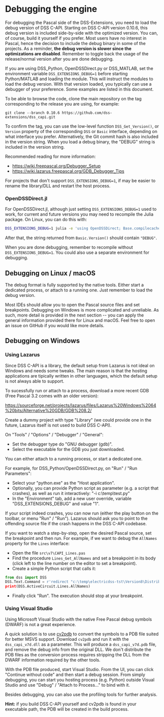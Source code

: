# Debugging the engine

For debugging the Pascal side of the DSS-Extensions, you need to load the debug version of DSS C-API. Starting on DSS C-API version 0.10.6, this debug version is included side-by-side with the optimized version. You can, of course, build it yourself if you prefer. Most users have no interest in Pascal, hence the decision to include the debug binary in some of the projects. As a reminder, **the debug version is slower since the optimizations are disabled**. Remember to toggle back the usage of the release/normal version after you are done debugging.

If you are using DSS_Python, OpenDSSDirect.py or DSS_MATLAB, set the environment variable `DSS_EXTENSIONS_DEBUG=1` before starting Python/MATLAB and loading the module. This will instruct the modules to load the debug version. With that version loaded, you typically can use a debugger of your preference. Some examples are listed in this document.

To be able to browse the code, clone the main repository on the tag corresponding to the release you are using, for example:

```
git clone --branch 0.10.6 https://github.com/dss-extensions/dss_capi.git
```

To confirm the tag, you can use the low-level function `DSS_Get_Version()`, or `Version` property of the corresponding `DSS` or `Basic` interface, depending on what interface you prefer. Alternatively, the Git commit hash is also included in the version string. When you load a debug binary, the "DEBUG" string is included in the version string.

Recommended reading for more information: 
- https://wiki.freepascal.org/Debugger_Setup
- https://wiki.lazarus.freepascal.org/GDB_Debugger_Tips

For projects that don't support `DSS_EXTENSIONS_DEBUG=1`, if may be easier to rename the library/DLL and restart the host process.

### OpenDSSDirect.jl

For OpenDSSDirect.jl, although just setting `DSS_EXTENSIONS_DEBUG=1` used to work, for current and future versions you may need to recompile the Julia package. On Linux, you can do this with:

```bash
DSS_EXTENSIONS_DEBUG=1 julia -e 'using OpenDSSDirect; Base.compilecache(Base.PkgId(OpenDSSDirect))'
```

After that, the string returned from `Basic.Version()` should contain `"DEBUG"`. 

When you are done debugging, remember to recompile without `DSS_EXTENSIONS_DEBUG=1`. You could also use a separate environment for debugging.

## Debugging on Linux / macOS

The debug format is fully supported by the native tools. Either start a dedicated process, or attach to a running one. Just remember to load the debug version.

Most IDEs should allow you to open the Pascal source files and set breakpoints. Debugging on Windows is more complicated and unreliable. As such, more detail is provided in the next section -- you can apply the general information provided there for Linux and macOS. Feel free to open an issue on GitHub if you would like more details.

## Debugging on Windows

### Using Lazarus

Since DSS C-API is a library, the default setup from Lazarus is not ideal on Windows and needs some tweaks. The main reason is that the hosting applications are tipically written in other languages, which the default setup is not always able to support.

To sucessfully run or attach to a process, download a more recent GDB (Free Pascal 3.2 comes with an older version):

https://sourceforge.net/projects/lazarus/files/Lazarus%20Windows%2064%20bits/Alternative%20GDB/GDB%208.2/

Create a dummy project with type "Library" (we could provide one in the future, Lazarus itself is not used to build DSS C-API).

On "Tools" / "Options" / "Debugger" / "General":
- Set the debugger type do "GNU debugger (gdb)".
- Select the executable for the GDB you just downloaded.

You can either attach to a running process, or start a dedicated one. 

For example, for DSS_Python/OpenDSSDirect.py, on "Run" / "Run Parameters":
- Select your "python.exe" as the "Host application". 
- Optionally, you can provide Python script as parameter (e.g. a script that crashes), as well as run it interactively: "-i c:\temp\test.py"
- In the "Environment" tab, add a new user override, variable "DSS_EXTENSIONS_DEBUG" and value "1".

If your script indeed crashes, you can now run (either the play button on the toolbar, or menu "Run" / "Run"). Lazarus should ask you to point to the offending source file if the crash happens in the DSS C-API codebase.

If you want to watch a step-by-step, open the desired Pascal source, set the breakpoint and then run. For example, if we want to debug the `AllNames` property for the `Lines` interface:

- Open the file `src\v7\CAPI_Lines.pas`
- Find the procedure `Lines_Get_AllNames` and set a breakpoint in its body (click left to the line number on the editor to set a breakpoint).
- Create a simple Python script that calls it:

```python
from dss import DSS
DSS.Text.Command = r'redirect "c:\temp\electricdss-tst\Version8\Distrib\IEEETestCases\13Bus\IEEE13Nodeckt.dss"
print(DSS.ActiveCircuit.Lines.AllNames)
```

- Finally click "Run". The execution should stop at your breakpoint.

### Using Visual Studio

Using Microsoft Visual Studio with the native Free Pascal debug symbols (DWARF) is not a great experience.

A quick solution is to use [cv2pdb](https://github.com/rainers/cv2pdb) to convert the symbols to a PDB file suited for better MSVS support. Download `cv2pdb` and run it with the `dss_capi_v7d.dll` as a parameter. This will produce a `dss_capi_v7d.pdb` file, and remove the debug info from the original DLL. We don't distribute the PDB files as the conversion process requires stripping the DLL from the DWARF information required by the other tools.

With the PDB file produced, start Visual Studio. From the UI, you can click "Continue without code" and then start a debug session. From simply debugging, you can start you hosting process (e.g. Python) outside Visual Studio and use "Debug" / "Attach to Process..." to bind with it. 

Besides debugging, you can also use the profiling tools for further analysis.

**Hint:** if you build DSS C-API yourself and cv2pdb is found in your executable path, the PDB will be created in the build process.
